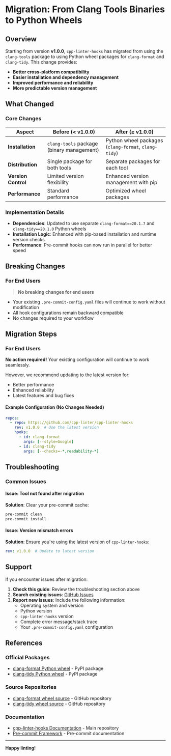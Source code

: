 # Migration: From Clang Tools Binaries to Python Wheels

## Overview

Starting from version **v1.0.0**, `cpp-linter-hooks` has migrated from using the `clang-tools` package to using Python wheel packages for `clang-format` and `clang-tidy`. This change provides:

- **Better cross-platform compatibility**
- **Easier installation and dependency management**
- **Improved performance and reliability**
- **More predictable version management**

## What Changed

### Core Changes

| Aspect | Before (< v1.0.0) | After (≥ v1.0.0) |
|--------|-------------------|-------------------|
| **Installation** | `clang-tools` package (binary management) | Python wheel packages (`clang-format`, `clang-tidy`) |
| **Distribution** | Single package for both tools | Separate packages for each tool |
| **Version Control** | Limited version flexibility | Enhanced version management with pip |
| **Performance** | Standard performance | Optimized wheel packages |

### Implementation Details

- **Dependencies**: Updated to use separate `clang-format==20.1.7` and `clang-tidy==20.1.0` Python wheels
- **Installation Logic**: Enhanced with pip-based installation and runtime version checks
- **Performance**: Pre-commit hooks can now run in parallel for better speed

## Breaking Changes

### For End Users

> **No breaking changes for end users**

- Your existing `.pre-commit-config.yaml` files will continue to work without modification
- All hook configurations remain backward compatible
- No changes required to your workflow

## Migration Steps

### For End Users

**No action required!** Your existing configuration will continue to work seamlessly.

However, we recommend updating to the latest version for:
- Better performance
- Enhanced reliability
- Latest features and bug fixes

#### Example Configuration (No Changes Needed)

```yaml
repos:
  - repo: https://github.com/cpp-linter/cpp-linter-hooks
    rev: v1.0.0  # Use the latest version
    hooks:
      - id: clang-format
        args: [--style=Google]
      - id: clang-tidy
        args: [--checks=-*,readability-*]
```

## Troubleshooting

### Common Issues

#### Issue: Tool not found after migration
**Solution**: Clear your pre-commit cache:
```bash
pre-commit clean
pre-commit install
```

#### Issue: Version mismatch errors
**Solution**: Ensure you're using the latest version of `cpp-linter-hooks`:
```yaml
rev: v1.0.0  # Update to latest version
```

## Support

If you encounter issues after migration:

1. **Check this guide**: Review the troubleshooting section above
2. **Search existing issues**: [GitHub Issues](https://github.com/cpp-linter/cpp-linter-hooks/issues)
3. **Report new issues**: Include the following information:
   - Operating system and version
   - Python version
   - `cpp-linter-hooks` version
   - Complete error message/stack trace
   - Your `.pre-commit-config.yaml` configuration

## References

### Official Packages
- [clang-format Python wheel](https://pypi.org/project/clang-format/) - PyPI package
- [clang-tidy Python wheel](https://pypi.org/project/clang-tidy/) - PyPI package

### Source Repositories
- [clang-format wheel source](https://github.com/ssciwr/clang-format-wheel) - GitHub repository
- [clang-tidy wheel source](https://github.com/ssciwr/clang-tidy-wheel) - GitHub repository

### Documentation
- [cpp-linter-hooks Documentation](https://github.com/cpp-linter/cpp-linter-hooks) - Main repository
- [Pre-commit Framework](https://pre-commit.com/) - Pre-commit documentation

---

**Happy linting!**
